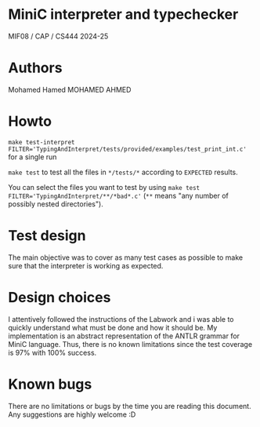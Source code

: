 # MiniC interpreter and typechecker

MIF08 / CAP / CS444 2024-25

# Authors

Mohamed Hamed MOHAMED AHMED

# Howto

`make test-interpret FILTER='TypingAndInterpret/tests/provided/examples/test_print_int.c'` for a single run

`make test` to test all the files in `*/tests/*` according to `EXPECTED` results.

You can select the files you want to test by using `make test FILTER='TypingAndInterpret/**/*bad*.c'` (`**` means
"any number of possibly nested directories").

# Test design

The main objective was to cover as many test cases as possible to make sure that the interpreter is working as expected.

# Design choices

I attentively followed the instructions of the Labwork and i was able to quickly understand what must be done and how it should be.
My implementation is an abstract representation of the ANTLR grammar for MiniC language. Thus, there is no known limitations since the test coverage is 97% with 100% success.

# Known bugs

There are no limitations or bugs by the time you are reading this document. Any suggestions are highly welcome :D

